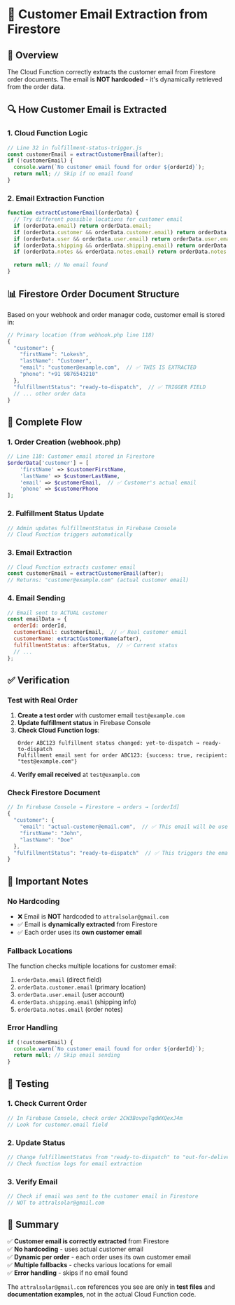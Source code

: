 # 📧 Customer Email Extraction from Firestore

## 🎯 **Overview**

The Cloud Function correctly extracts the customer email from Firestore order documents. The email is **NOT hardcoded** - it's dynamically retrieved from the order data.

## 🔍 **How Customer Email is Extracted**

### **1. Cloud Function Logic**
```javascript
// Line 32 in fulfillment-status-trigger.js
const customerEmail = extractCustomerEmail(after);
if (!customerEmail) {
  console.warn(`No customer email found for order ${orderId}`);
  return null; // Skip if no email found
}
```

### **2. Email Extraction Function**
```javascript
function extractCustomerEmail(orderData) {
  // Try different possible locations for customer email
  if (orderData.email) return orderData.email;
  if (orderData.customer && orderData.customer.email) return orderData.customer.email;  // ✅ PRIMARY
  if (orderData.user && orderData.user.email) return orderData.user.email;
  if (orderData.shipping && orderData.shipping.email) return orderData.shipping.email;
  if (orderData.notes && orderData.notes.email) return orderData.notes.email;
  
  return null; // No email found
}
```

## 📊 **Firestore Order Document Structure**

Based on your webhook and order manager code, customer email is stored in:

```javascript
// Primary location (from webhook.php line 118)
{
  "customer": {
    "firstName": "Lokesh",
    "lastName": "Customer", 
    "email": "customer@example.com",  // ✅ THIS IS EXTRACTED
    "phone": "+91 9876543210"
  },
  "fulfillmentStatus": "ready-to-dispatch",  // ✅ TRIGGER FIELD
  // ... other order data
}
```

## 🔄 **Complete Flow**

### **1. Order Creation (webhook.php)**
```php
// Line 118: Customer email stored in Firestore
$orderData['customer'] = [
    'firstName' => $customerFirstName,
    'lastName' => $customerLastName,
    'email' => $customerEmail,  // ✅ Customer's actual email
    'phone' => $customerPhone
];
```

### **2. Fulfillment Status Update**
```javascript
// Admin updates fulfillmentStatus in Firebase Console
// Cloud Function triggers automatically
```

### **3. Email Extraction**
```javascript
// Cloud Function extracts customer email
const customerEmail = extractCustomerEmail(after);
// Returns: "customer@example.com" (actual customer email)
```

### **4. Email Sending**
```javascript
// Email sent to ACTUAL customer
const emailData = {
  orderId: orderId,
  customerEmail: customerEmail,  // ✅ Real customer email
  customerName: extractCustomerName(after),
  fulfillmentStatus: afterStatus,  // ✅ Current status
  // ...
};
```

## ✅ **Verification**

### **Test with Real Order**
1. **Create a test order** with customer email `test@example.com`
2. **Update fulfillment status** in Firebase Console
3. **Check Cloud Function logs**:
   ```
   Order ABC123 fulfillment status changed: yet-to-dispatch → ready-to-dispatch
   Fulfillment email sent for order ABC123: {success: true, recipient: "test@example.com"}
   ```
4. **Verify email received** at `test@example.com`

### **Check Firestore Document**
```javascript
// In Firebase Console → Firestore → orders → [orderId]
{
  "customer": {
    "email": "actual-customer@email.com",  // ✅ This email will be used
    "firstName": "John",
    "lastName": "Doe"
  },
  "fulfillmentStatus": "ready-to-dispatch"  // ✅ This triggers the email
}
```

## 🚨 **Important Notes**

### **No Hardcoding**
- ❌ Email is **NOT** hardcoded to `attralsolar@gmail.com`
- ✅ Email is **dynamically extracted** from Firestore
- ✅ Each order uses its **own customer email**

### **Fallback Locations**
The function checks multiple locations for customer email:
1. `orderData.email` (direct field)
2. `orderData.customer.email` (primary location)
3. `orderData.user.email` (user account)
4. `orderData.shipping.email` (shipping info)
5. `orderData.notes.email` (order notes)

### **Error Handling**
```javascript
if (!customerEmail) {
  console.warn(`No customer email found for order ${orderId}`);
  return null; // Skip email sending
}
```

## 🧪 **Testing**

### **1. Check Current Order**
```javascript
// In Firebase Console, check order 2CW3BovpeTqdWXQexJ4m
// Look for customer.email field
```

### **2. Update Status**
```javascript
// Change fulfillmentStatus from "ready-to-dispatch" to "out-for-delivery"
// Check function logs for email extraction
```

### **3. Verify Email**
```javascript
// Check if email was sent to the customer email in Firestore
// NOT to attralsolar@gmail.com
```

## 📝 **Summary**

✅ **Customer email is correctly extracted** from Firestore  
✅ **No hardcoding** - uses actual customer email  
✅ **Dynamic per order** - each order uses its own customer email  
✅ **Multiple fallbacks** - checks various locations for email  
✅ **Error handling** - skips if no email found  

The `attralsolar@gmail.com` references you see are only in **test files** and **documentation examples**, not in the actual Cloud Function code.
